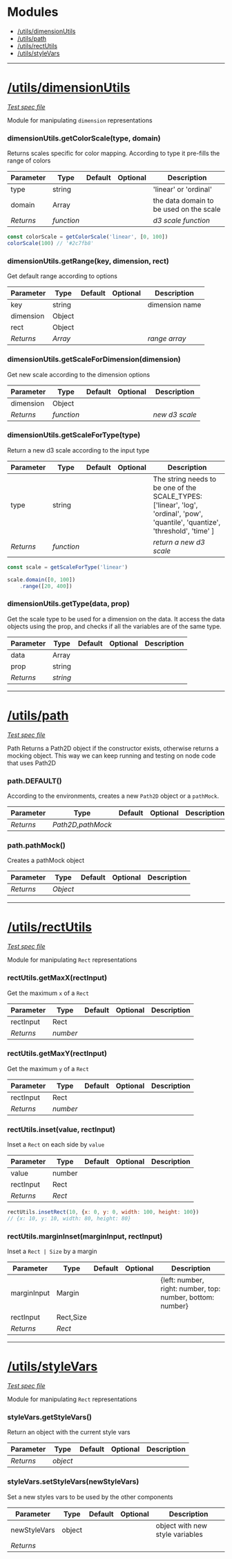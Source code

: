 # Modules
- [/utils/dimensionUtils](#utils/dimensionUtils)
- [/utils/path](#utils/path)
- [/utils/rectUtils](#utils/rectUtils)
- [/utils/styleVars](#utils/styleVars)

---
# [/utils/dimensionUtils](../src/utils/dimensionUtils)
*[Test spec file](../src/utils/dimensionUtils-test.js)*

Module for manipulating `dimension` representations

### dimensionUtils.getColorScale(type, domain)

Returns scales specific for color mapping.
According to type it pre-fills the range of colors

Parameter | Type | Default | Optional | Description
--------- | ---- | ------- | -------- | -----------
type | string |  |  | 'linear' or 'ordinal'
domain | Array |  |  | the data domain to be used on the scale
*Returns* | *function* | | | *d3 scale function*


```jsx
const colorScale = getColorScale('linear', [0, 100])
colorScale(100) // '#2c7fb8'
```
### dimensionUtils.getRange(key, dimension, rect)

Get default range according to options

Parameter | Type | Default | Optional | Description
--------- | ---- | ------- | -------- | -----------
key | string |  |  | dimension name
dimension | Object |  |  | 
rect | Object |  |  | 
*Returns* | *Array* | | | *range array*

### dimensionUtils.getScaleForDimension(dimension)

Get new scale according to the dimension options

Parameter | Type | Default | Optional | Description
--------- | ---- | ------- | -------- | -----------
dimension | Object |  |  | 
*Returns* | *function* | | | *new d3 scale*

### dimensionUtils.getScaleForType(type)

Return a new d3 scale according to the input type

Parameter | Type | Default | Optional | Description
--------- | ---- | ------- | -------- | -----------
type | string |  |  | The string needs to be one of the SCALE_TYPES: ['linear', 'log', 'ordinal', 'pow', 'quantile', 'quantize', 'threshold', 'time' ]
*Returns* | *function* | | | *return a new d3 scale*


```jsx
const scale = getScaleForType('linear')

scale.domain([0, 100])
	.range([20, 400])
```
### dimensionUtils.getType(data, prop)

Get the scale type to be used for a dimension on the data.
It access the data objects using the prop, and checks if all the variables are of the same type.

Parameter | Type | Default | Optional | Description
--------- | ---- | ------- | -------- | -----------
data | Array |  |  | 
prop | string |  |  | 
*Returns* | *string* | | | 

---
# [/utils/path](../src/utils/path)
*[Test spec file](../src/utils/path-test.js)*

Path
Returns a Path2D object if the constructor exists, otherwise returns a mocking object.
This way we can keep running and testing on node code that uses Path2D

### path.DEFAULT()

According to the environments, creates a new `Path2D` object or a `pathMock`.

Parameter | Type | Default | Optional | Description
--------- | ---- | ------- | -------- | -----------
*Returns* | *Path2D,pathMock* | | | 

### path.pathMock()

Creates a pathMock object

Parameter | Type | Default | Optional | Description
--------- | ---- | ------- | -------- | -----------
*Returns* | *Object* | | | 

---
# [/utils/rectUtils](../src/utils/rectUtils)
*[Test spec file](../src/utils/rectUtils-test.js)*

Module for manipulating `Rect` representations

### rectUtils.getMaxX(rectInput)

Get the maximum `x` of a `Rect`

Parameter | Type | Default | Optional | Description
--------- | ---- | ------- | -------- | -----------
rectInput | Rect |  |  | 
*Returns* | *number* | | | 

### rectUtils.getMaxY(rectInput)

Get the maximum `y` of a `Rect`

Parameter | Type | Default | Optional | Description
--------- | ---- | ------- | -------- | -----------
rectInput | Rect |  |  | 
*Returns* | *number* | | | 

### rectUtils.inset(value, rectInput)

Inset a `Rect` on each side by `value`

Parameter | Type | Default | Optional | Description
--------- | ---- | ------- | -------- | -----------
value | number |  |  | 
rectInput | Rect |  |  | 
*Returns* | *Rect* | | | 


```jsx
rectUtils.insetRect(10, {x: 0, y: 0, width: 100, height: 100})
// {x: 10, y: 10, width: 80, height: 80}
```
### rectUtils.marginInset(marginInput, rectInput)

Inset a `Rect | Size` by a margin

Parameter | Type | Default | Optional | Description
--------- | ---- | ------- | -------- | -----------
marginInput | Margin |  |  | {left: number, right: number, top: number, bottom: number}
rectInput | Rect,Size |  |  | 
*Returns* | *Rect* | | | 

---
# [/utils/styleVars](../src/utils/styleVars)
*[Test spec file](../src/utils/styleVars-test.js)*

Module for manipulating `Rect` representations

### styleVars.getStyleVars()

Return an object with the current style vars

Parameter | Type | Default | Optional | Description
--------- | ---- | ------- | -------- | -----------
*Returns* | *object* | | | 

### styleVars.setStyleVars(newStyleVars)

Set a new styles vars to be used by the other components

Parameter | Type | Default | Optional | Description
--------- | ---- | ------- | -------- | -----------
newStyleVars | object |  |  | object with new style variables
*Returns* |  | | | 

